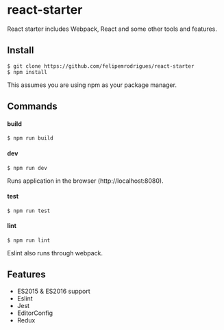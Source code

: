 # react-starter

React starter includes Webpack, React and some other tools and features.

## Install

```
$ git clone https://github.com/felipemrodrigues/react-starter
$ npm install
```

This assumes you are using npm as your package manager.

## Commands

#### build

```
$ npm run build
```

#### dev

```
$ npm run dev
```

Runs application in the browser (http://localhost:8080).

#### test

```
$ npm run test
```

#### lint

```
$ npm run lint
```

Eslint also runs through webpack.

## Features

* ES2015 & ES2016 support
* Eslint
* Jest
* EditorConfig
* Redux
